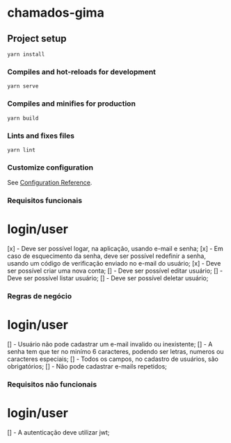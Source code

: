 # chamados-gima

## Project setup
```
yarn install
```

### Compiles and hot-reloads for development
```
yarn serve
```

### Compiles and minifies for production
```
yarn build
```

### Lints and fixes files
```
yarn lint
```

### Customize configuration
See [Configuration Reference](https://cli.vuejs.org/config/).

### Requisitos funcionais

# login/user
[x] - Deve ser possível logar, na aplicação, usando e-mail e senha;
[x] - Em caso de esquecimento da senha, deve ser possível redefinir a senha, usando um código de verificação enviado no e-mail do usuário;
[x] - Deve ser possível criar uma nova conta;
[] - Deve ser possível editar usuário;
[] - Deve ser possível listar usuário;
[] - Deve ser possível deletar usuário;

### Regras de negócio

# login/user

[] - Usuário não pode cadastrar um e-mail invalido ou inexistente;
[] - A senha tem que ter no minímo 6 caracteres, podendo ser letras, numeros ou caracteres especiais;
[] - Todos os campos, no cadastro de usuários, são obrigatórios;
[] - Não pode cadastrar e-mails repetidos;


### Requisitos não funcionais
# login/user

[] - A autenticação deve utilizar jwt;

